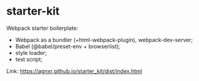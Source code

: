 # starter-kit
Webpack starter boilerplate:
* Webpack as a bundler (+html-webpack-plugin), webpack-dev-server;
* Babel (@babel/preset-env + browserlist);
* style loader;
* test script;

Link: https://agnxr.github.io/starter_kit/dist/index.html
